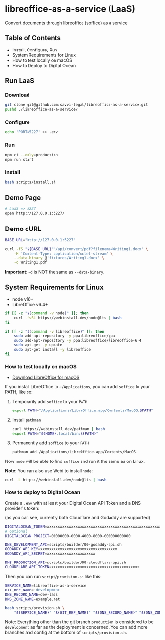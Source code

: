 # libreoffice-as-a-service (LaaS)

Convert documents through libreoffice (soffice) as a service

## Table of Contents

- Install, Configure, Run
- System Requirements for Linux
- How to test locally on macOS
- How to Deploy to Digital Ocean

## Run LaaS

### Download

```bash
git clone git@github.com:savvi-legal/libreoffice-as-a-service.git
pushd ./libreoffice-as-a-service/
```

### Configure

```bash
echo 'PORT=5227' >> .env
```

<!--
```bash
rsync -avHP example.env .env
echo "API_TOKEN=$(openssl rand -hex 8)" >> .env
```
-->

### Run

```bash
npm ci --only=production
npm run start
```

### Install

```bash
bash scripts/install.sh
```

## Demo Page

```bash
# LaaS => 5227
open http://127.0.0.1:5227/
```

## Demo cURL

```bash
BASE_URL="http://127.0.0.1:5227"

curl -fS "${BASE_URL}"'/api/convert/pdf?filename=Writing1.docx' \
    -H 'Content-Type: application/octet-stream' \
    --data-binary @'fixtures/Writing1.docx' \
    -o Writing1.pdf
```

**Important**: `-d` is NOT the same as `--data-binary`.

## System Requirements for Linux

- node v16+
- LibreOffice v6.4+

```bash
if [[ -z "$(command -v node)" ]]; then
    curl -fsSL https://webinstall.dev/node@lts | bash
fi

if [[ -z "$(command -v libreoffice)" ]]; then
    sudo add-apt-repository -y ppa:libreoffice/ppa
    sudo add-apt-repository -y ppa:libreoffice/libreoffice-6-4
    sudo apt-get -y update
    sudo apt-get install -y libreoffice
fi
```

### How to test locally on macOS

- [Download LibreOffice for macOS](https://www.libreoffice.org/download/download/)

If you install LibreOffice to `~/Applications`, you can add `soffice` to your PATH, like so:

1. Temporarily add `soffice` to your `PATH`
   ```bash
   export PATH="/Applications/LibreOffice.app/Contents/MacOS:$PATH"
   ```
2. Install `pathman`
   ```bash
   curl https://webinstall.dev/pathman | bash
   export PATH="${HOME}.local/bin:${PATH}"
   ```
3. Permanently add `soffice` to your `PATH`
   ```bash
   pathman add /Applications/LibreOffice.app/Contents/MacOS
   ```

Now `node` will be able to find `soffice` and run it the same as on Linux.

**Note**: You can also use Webi to install `node`:

```bash
curl -L https://webinstall.dev/node@lts | bash
```

### How to deploy to Digital Ocean

Create a `.env` with at least your Digital Ocean API Token and a DNS provider's token:

(as you can see, currently both Cloudflare and Godaddy are supported)

```bash
DIGITALOCEAN_TOKEN=xxxxxxxxxxxxxxxxxxxxxxxxxxxxxxxxxxxxxxxxxxxxxxxxxxxxxxxxxxxxxxxx
# optional
DIGITALOCEAN_PROJECT=00000000-0000-4000-8000-000000000000

DNS_DEVELOPMENT_API=scripts/builder/00-godaddy-api.sh
GODADDY_API_KEY=xxxxxxxxxxxxxxxxxxxxxxxxxxxxxxxxxxx
GODADDY_API_SECRET=xxxxxxxxxxxxxxxxxxxxxx

DNS_PRODUCTION_API=scripts/builder/00-cloudflare-api.sh
CLOUDFLARE_API_TOKEN=xxxxxxxxxxxxxxxxxxxxxxxxxxxxxxxxxxxxxxxx
```

Then you can run `script/provision.sh` like this:

```bash
SERVICE_NAME=libreoffice-as-a-service
GIT_REF_NAME='development'
DNS_RECORD_NAME=dev-laas
DNS_ZONE_NAME=example.net

bash scripts/provision.sh \
    "${SERVICE_NAME}" "${GIT_REF_NAME}" "${DNS_RECORD_NAME}" "${DNS_ZONE_NAME}"
```

Note: Everything other than the git branch `production` is considered to be `development` as far as
the deployment is concerned. You can add more branches and config at the bottom of
`scripts/provision.sh`.

